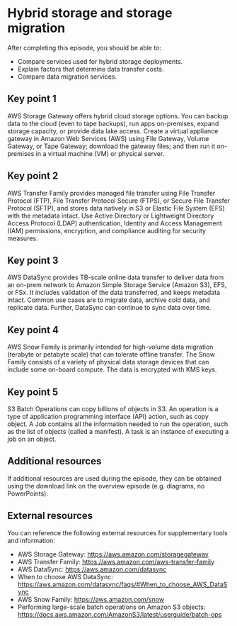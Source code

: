 # Hybrid storage and storage migration

After completing this episode, you should be able to:

+ Compare services used for hybrid storage deployments.
+ Explain factors that determine data transfer costs.
+ Compare data migration services.

## Key point 1

AWS Storage Gateway offers hybrid cloud storage options. You can backup data to the cloud (even to tape backups), run apps on-premises, expand storage capacity, or provide data lake access. Create a virtual appliance gateway in Amazon Web Services (AWS) using File Gateway, Volume Gateway, or Tape Gateway; download the gateway files; and then run it on-premises in a virtual machine (VM) or physical server.

## Key point 2

AWS Transfer Family provides managed file transfer using File Transfer Protocol (FTP), File Transfer Protocol Secure (FTPS), or Secure File Transfer Protocol (SFTP), and stores data natively in S3 or Elastic File System (EFS) with the metadata intact. Use Active Directory or Lightweight Directory Access Protocol (LDAP) authentication, Identity and Access Management (IAM) permissions, encryption, and compliance auditing for security measures.

## Key point 3

AWS DataSync provides TB-scale online data transfer to deliver data from an on-prem network to Amazon Simple Storage Service (Amazon S3), EFS, or FSx. It includes validation of the data transferred, and keeps metadata intact. Common use cases are to migrate data, archive cold data, and replicate data. Further, DataSync can continue to sync data over time.

## Key point 4

AWS Snow Family is primarily intended for high-volume data migration (terabyte or petabyte scale) that can tolerate offline transfer. The Snow Family consists of a variety of physical data storage devices that can include some on-board compute. The data is encrypted with KMS keys.

## Key point 5

S3 Batch Operations can copy billions of objects in S3. An operation is a type of application programming interface (API) action, such as copy object. A Job contains all the information needed to run the operation, such as the list of objects (called a manifest). A task is an instance of executing a job on an object.

## Additional resources

If additional resources are used during the episode, they can be obtained using the download link on the overview episode (e.g. diagrams, no PowerPoints).

## External resources

You can reference the following external resources for supplementary tools and information:

+ AWS Storage Gateway: <https://aws.amazon.com/storagegateway>
+ AWS Transfer Family: <https://aws.amazon.com/aws-transfer-family>
+ AWS DataSync: <https://aws.amazon.com/datasync>
+ When to choose AWS DataSync: <https://aws.amazon.com/datasync/faqs/#When_to_choose_AWS_DataSync>
+ AWS Snow Family: <https://aws.amazon.com/snow>
+ Performing large-scale batch operations on Amazon S3 objects: <https://docs.aws.amazon.com/AmazonS3/latest/userguide/batch-ops>
